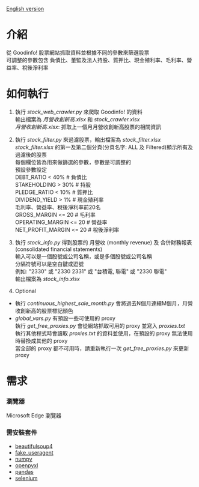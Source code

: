 [English version](https://github.com/play0137/Stock_web_crawler/blob/master/README_EN.md)

# 介紹
從 Goodinfo! 股票網站抓取資料並根據不同的參數來篩選股票  
可調整的參數包含 負債比、董監及法人持股、質押比、現金殖利率、毛利率、營益率、稅後淨利率

# 如何執行
1. 執行 *stock_web_crawler.py* 來爬取 Goodinfo! 的資料  
輸出檔案為 *月營收創新高.xlsx* 和 *stock_crawler.xlsx*  
*月營收創新高.xlsx*: 抓取上一個月月營收創新高股票的相關資訊    

2. 執行 *stock_filter.py* 來過濾股票，輸出檔案為 *stock_filter.xlsx*  
*stock_filter.xlsx* 的第一及第二個分頁(分頁名字: ALL 及 Filtered)顯示所有及過濾後的股票  
每個欄位皆為用來做篩選的參數，參數是可調整的  
預設參數設定  
DEBT_RATIO < 40%        # 負債比  
STAKEHOLDING > 30%      # 持股  
PLEDGE_RATIO < 10%      # 質押比  
DIVIDEND_YIELD > 1%     # 現金殖利率  
毛利率、營益率、稅後淨利率前20名  
GROSS_MARGIN <= 20      # 毛利率  
OPERATING_MARGIN <= 20  # 營益率  
NET_PROFIT_MARGIN <= 20 # 稅後淨利率  

3. 執行 *stock_info.py* 得到股票的 月營收 (monthly revenue) 及 合併財務報表 (consolidated financial statements)  
輸入可以是一個股號或公司名稱，或是多個股號或公司名稱  
分隔符號可以是空白鍵或逗號  
例如: "2330" 或 "2330 2331" 或 "台積電, 聯電" 或 "2330 聯電"  
輸出檔案為 *stock_info.xlsx*  

4. Optional  
* 執行 *continuous_highest_sale_month.py* 會將過去N個月連續M個月，月營收創新高的股票標記顏色
* *global_vars.py* 有預設一些可使用的 proxy  
  執行 *get_free_proxies.py* 會從網站抓取可用的 proxy 並寫入 *proxies.txt*  
  執行其他程式時會讀取 *proxies.txt* 的資料並使用，在預設的 proxy 無法使用時替換成其他的 proxy  
  當全部的 proxy 都不可用時，請重新執行一次 *get_free_proxies.py* 來更新 proxy

# 需求
### 瀏覽器
Microsoft Edge 瀏覽器  

### 需安裝套件
* [beautifulsoup4](https://pypi.org/project/beautifulsoup4/)
* [fake_useragent](https://pypi.org/project/fake-useragent/)
* [numpy](https://pypi.org/project/numpy/)
* [openpyxl](https://pypi.org/project/openpyxl/)
* [pandas](https://pypi.org/project/pandas/)
* [selenium](https://pypi.org/project/selenium/)
